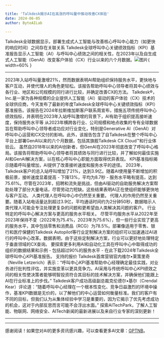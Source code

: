 ```yaml
---

title: 'Talkdesk揭示AI在高涨的呼叫量中推动改善CX体验'
date: 2024-06-05
author: ByteAILab

---
```


Talkdesk全球数据显示，部署生成式人工智能与改善核心呼叫中心能力（如更快的响应时间）之间存在关联关系
Talkdesk全球呼叫中心关键绩效指标（KPI）基准报告显示人工智能（AI）与呼叫中心绩效之间的相关性，在2023年以及自生成式人工智能（GenAI）改变客户体验（CX）行业以来的六个月数据。![图片](https://ai-techpark.com/wp-content/uploads/2024/06/Talkdesk-960x540.jpg){ width=60% }

---
2023年入站呼叫量激增21%，然而数据表明AI帮助组织保持服务水平，更快地与客户互动，并使代理人的角色更轻松。该报告帮助呼叫中心领导者将其中心绩效与各行业、地区和公司规模的同行进行比较，并确定改善CX的方法。
Talkdesk®，Inc.是一家为各种规模的企业提供人工智能（AI）驱动的客户体验（CX）技术的全球供应商，今天发布了最新的年度Talkdesk全球呼叫中心关键绩效指标（KPI）基准报告。该报告在2024年拉斯维加斯客户联系周宣布，措施五项传统呼叫中心绩效指标，并表明在2023年入站呼叫激增的背景下，AI有助于组织提高接听速度，保持服务水平等
从2023年横跨各行业、公司规模和地点收集的专有全球数据旨在帮助呼叫中心领导者成功应对行业变化，特别是Generative AI（GenAI）对呼叫中心运营和CX交付的影响。此外，该报告包含了自Talkdesk在整个呼叫中心平台上部署GenAI以来的六个月数据，包括其旗舰Talkdesk CX Cloud™和行业体验云。
虽然自2018年以来的AI创新者，但GenAI在2023年彻底改变了呼叫中心格局。该报告将帮助呼叫中心领导者将其绩效与同行进行比较，并了解如何最佳实施AI和GenAI解决方案，以在核心呼叫中心职能方面取得优异表现。
KPI基准指标揭示随着呼叫量增加，AI提供了改善接听速度和服务水平的途径。
2023年，Talkdesk客户的总入站呼叫增加了21%，达到3.9亿。随着AI使用量不断增加的积极前景，接听速度显着提高 - 下降13%，平均为8.7秒 - 服务水平略有提高，达到75.61%。尽管在2023年，招聘和流失是挑战，但由AI驱动的自助服务解决方案帮助处理了部分大量电话，尽管劳动力短缺。这些结果表明AI正在使组织能够更快地与客户互动。
人类代理人在呼叫中心中仍然至关重要。
代理人的作用仍然至关重要。随着入站电话量达到超过3.9亿，平均通话时间约为2分钟50秒，数据暗示人类代理人可能会专注处理更复杂的问题和更希望由人类解决其问题的客户。
行业特定的呼叫中心解决方案与更高的服务水平相关。
尽管平均服务水平从2022年至2023年保持不变（2022年为75.4%，2023年为75.6%），但一些行业实现了更高的服务水平，其中包括零售和消费品（RCG）为78.5%。部署像适用于零售、银行和医疗保健的Talkdesk Autopilot等行业定制解决方案的组织可以加速通过AI进行的呼叫中心改革。数据表明，由于这些定制解决方案，行业可以更好地处理特定于垂直领域的CX查询。
要探索更多利用AI和自动化工具在呼叫中心中取得成功的组织的数据结果和示例 - 包括超过90%的服务水平 - 在此下载2024年Talkdesk全球呼叫中心KPI基准报告。
支持的报价
Talkdesk首席营销官内维尔•莱策里奇（Neville Letzerich）表示：“呼叫中心KPI基准帮助中心经理确定最佳实践，对业务进行批判性评估，并实施变革以更具竞争力。AI采用与传统呼叫中心KPI绩效之间的相关性使决策者能够明智投资符合其目标的技术解决方案，并确保他们能跟上AI在行业标准上的步伐。”
Talkdesk客户成功高级副总裁克伦德尔•基尔（Crendal Kear）评论道：“随着呼叫中心经理在一个根本性变化、竞争日益激烈的环境中操作，基准KPI数据是无价的，以了解他们的中心运营如何衡量标准。我们的客户有不同的目标，但我们认为从集体经验中学习是重要的，因为它揭示了优先考虑成功的机会，这对于内部反思而言可能不会浮出水面。”
探索AITechPark，了解人工智能、物联网、网络安全、AITech新闻的最新进展以及来自行业专家的深刻更新！

---
---
感谢阅读！如果您对AI的更多资讯感兴趣，可以查看更多AI文章：[GPTNB](https://gptnb.com)。